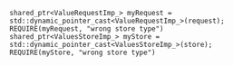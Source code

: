 	
	shared_ptr<ValueRequestImp_> myRequest = std::dynamic_pointer_cast<ValueRequestImp_>(request);
	REQUIRE(myRequest, "wrong store type")
	shared_ptr<ValuesStoreImp_> myStore = std::dynamic_pointer_cast<ValuesStoreImp_>(store);
	REQUIRE(myStore, "wrong store type")
	
